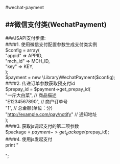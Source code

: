 #wechat-payment

##微信支付类(WechatPayment)<br>
-----------------------------
###JSAPI支付步骤:<br>
####1. 使用微信支付配置参数生成支付类实例<br>
            $config = array(<br>
                "appid"  => APPID,<br>
                "mch_id" => MCH_ID,<br>
                "key"    => KEY,<br>
            );<br>
            $payment = new \Library\WechatPayment($config);<br>
####2. 传递订单参数获取预支付id<br>
            $prepay_id = $payment->get_prepay_id(<br>
                            "一斤大白菜",       // 商品描述<br>
                            "E1234567890",      // 商户订单号<br>
                            "1",                // 总金额(单位：分)<br>
                            "http://example.com/pay/notify" // 通知地址<br>
                        );<br>
####3. 获取js调起支付的第二项参数<br>
            $package = $payment->get_package($prepay_id);<br>
####4. 使用js发起支付<br>
            print "<br>
                <script><br>
                    WeixinJSBridge.invoke("getBrandWCPayRequest", $package, function(data) {<br>
                        if (data.err_msg == "get_brand_wcpay_request:ok") {<br>
                            // 支付成功操作<br>
                        } else {<br>
                            // 支付失败操作<br>
                        }<br>
                    });<br>
                </script><br>
            ";<br>
